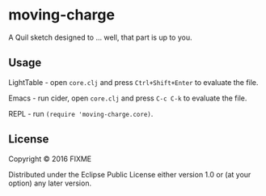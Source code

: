 # moving-charge

A Quil sketch designed to ... well, that part is up to you.

## Usage

LightTable - open `core.clj` and press `Ctrl+Shift+Enter` to evaluate the file.

Emacs - run cider, open `core.clj` and press `C-c C-k` to evaluate the file.

REPL - run `(require 'moving-charge.core)`.

## License

Copyright © 2016 FIXME

Distributed under the Eclipse Public License either version 1.0 or (at
your option) any later version.
